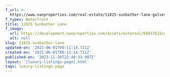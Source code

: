```yaml
---
f_url: >-
  https://www.nanproperties.com/real-estate/11825-sunbather-lane-galveston-tx-77554/92617942/77791586
f_types: Waterfront
title: 11825 Sunbather Lane
f_image:
  url: https://development.nanproperties.com/assets/external/60b57b22c46871cb40f99d91_img-1.jpeg
  alt: null
slug: 11825-sunbather-lane
updated-on: '2021-06-01T00:11:14.721Z'
created-on: '2021-06-01T00:11:14.721Z'
published-on: '2023-11-30T22:40:33.987Z'
layout: '[luxury-listings-page].html'
tags: luxury-listings-page
---
```



